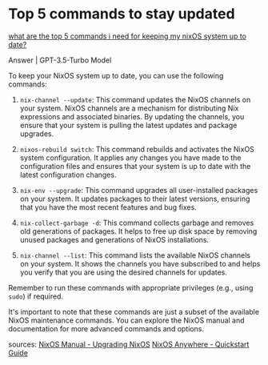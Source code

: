 # Top 5 commands to stay updated

[what are the top 5 commands i need for keeping my nixOS system up to date?](https://www.phind.com/search?cache=x57nb7z8ffek1hwezmfx5l0f)

Answer | GPT-3.5-Turbo Model


To keep your NixOS system up to date, you can use the following commands:

1. `nix-channel --update`: This command updates the NixOS channels on your system. NixOS channels are a mechanism for distributing Nix expressions and associated binaries. By updating the channels, you ensure that your system is pulling the latest updates and package upgrades.

2. `nixos-rebuild switch`: This command rebuilds and activates the NixOS system configuration. It applies any changes you have made to the configuration files and ensures that your system is up to date with the latest configuration changes.

3. `nix-env --upgrade`: This command upgrades all user-installed packages on your system. It updates packages to their latest versions, ensuring that you have the most recent features and bug fixes.

4. `nix-collect-garbage -d`: This command collects garbage and removes old generations of packages. It helps to free up disk space by removing unused packages and generations of NixOS installations.

5. `nix-channel --list`: This command lists the available NixOS channels on your system. It shows the channels you have subscribed to and helps you verify that you are using the desired channels for updates.

Remember to run these commands with appropriate privileges (e.g., using `sudo`) if required.

It's important to note that these commands are just a subset of the available NixOS maintenance commands. You can explore the NixOS manual and documentation for more advanced commands and options.

sources: 
[NixOS Manual - Upgrading NixOS](https://nixos.org/manual/nixos/stable/#sec-upgrading-nixos)
[NixOS Anywhere - Quickstart Guide](https://github.com/nix-community/nixos-anywhere#quickstart-guide)
